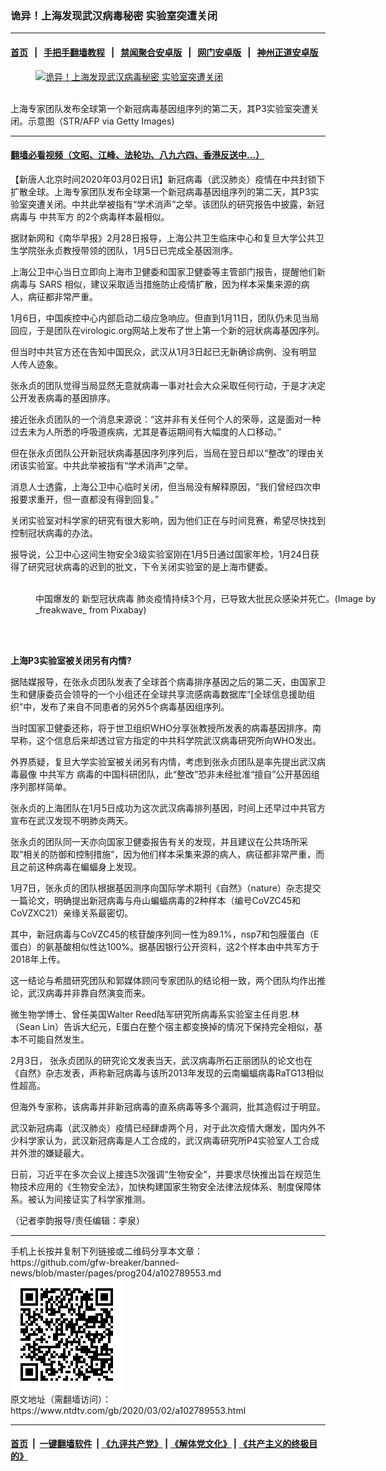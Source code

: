 ### 诡异！上海发现武汉病毒秘密 实验室突遭关闭
------------------------

#### [首页](https://github.com/gfw-breaker/banned-news/blob/master/README.md) &nbsp;&nbsp;|&nbsp;&nbsp; [手把手翻墙教程](https://github.com/gfw-breaker/guides/wiki) &nbsp;&nbsp;|&nbsp;&nbsp; [禁闻聚合安卓版](https://github.com/gfw-breaker/bn-android) &nbsp;&nbsp;|&nbsp;&nbsp; [网门安卓版](https://github.com/oGate2/oGate) &nbsp;&nbsp;|&nbsp;&nbsp; [神州正道安卓版](https://github.com/SzzdOgate/update) 



<div><div class="featured_image">
 <a href="https://i.ntdtv.com/assets/uploads/2020/03/GettyImages-1199129374.jpg" target="_blank">
  <figure>
   <img alt="诡异！上海发现武汉病毒秘密 实验室突遭关闭" src="https://i.ntdtv.com/assets/uploads/2020/03/GettyImages-1199129374-800x450.jpg"/>
  </figure><br/>
 </a>
 <span class="caption">
  上海专家团队发布全球第一个新冠病毒基因组序列的第二天，其P3实验室突遭关闭。示意图（STR/AFP via Getty Images)
 </span>
</div>
</div><hr/>

#### [翻墙必看视频（文昭、江峰、法轮功、八九六四、香港反送中...）](https://github.com/gfw-breaker/banned-news/blob/master/pages/link3.md)

<div><div class="post_content" itemprop="articleBody">
 <p>
  【新唐人北京时间2020年03月02日讯】新冠病毒（武汉肺炎）疫情在中共封锁下扩散全球。上海专家团队发布全球第一个新冠病毒基因组序列的第二天，其P3实验室突遭关闭。中共此举被指有“学术消声”之举。该团队的研究报告中披露，新冠病毒与
  <ok href="https://www.ntdtv.com/gb/中共军方.htm">
   中共军方
  </ok>
  的2个病毒样本最相似。
 </p>
 <p>
  据财新网和《南华早报》2月28日报导，上海公共卫生临床中心和复旦大学公共卫生学院张永贞教授带领的团队，1月5日已完成全基因测序。
 </p>
 <p>
  上海公卫中心当日立即向上海市卫健委和国家卫健委等主管部门报告，提醒他们新病毒与
  <ok href="https://www.ntdtv.com/gb/sars.htm">
   SARS
  </ok>
  相似，建议采取适当措施防止疫情扩散，因为样本采集来源的病人，病征都非常严重。
 </p>
 <p>
  1月6日，中国疾控中心内部启动二级应急响应。但直到1月11日，团队仍未见当局回应，于是团队在virologic.org网站上发布了世上第一个新的冠状病毒基因序列。
 </p>
 <p>
  但当时中共官方还在告知中国民众，武汉从1月3日起已无新确诊病例、没有明显人传人迹象。
 </p>
 <p>
  张永贞的团队觉得当局显然无意就病毒一事对社会大众采取任何行动，于是才决定公开发表病毒的基因排序。
 </p>
 <p>
  接近张永贞团队的一个消息来源说：“这并非有关任何个人的荣辱，这是面对一种过去未为人所悉的呼吸道疾病，尤其是春运期间有大幅度的人口移动。”
 </p>
 <p>
  但在张永贞团队公开新冠状病毒基因序列序列后，当局在翌日却以“整改”的理由关闭该实验室。中共此举被指有“学术消声”之举。
 </p>
 <p>
  消息人士透露，上海公卫中心临时关闭，但当局没有解释原因，“我们曾经四次申报要求重开，但一直都没有得到回复。”
 </p>
 <p>
  关闭实验室对科学家的研究有很大影响，因为他们正在与时间竞赛，希望尽快找到控制冠状病毒的办法。
 </p>
 <p>
  报导说，公卫中心这间生物安全3级实验室刚在1月5日通过国家年检，1月24日获得了研究冠状病毒的迟到的批文，下令关闭实验室的是上海市健委。
 </p>
 <figure class="wp-caption alignnone" id="attachment_102783484" style="width: 600px">
  <ok href="https://i.ntdtv.com/assets/uploads/2020/02/coronavirus-4810201_1280-1-1.jpg">
   <img alt="" class="size-medium wp-image-102783484" src="https://i.ntdtv.com/assets/uploads/2020/02/coronavirus-4810201_1280-1-1-600x330.jpg"/>
  </ok>
  <br/><figcaption class="wp-caption-text">
   中国爆发的
   <ok href="https://www.ntdtv.com/gb/新型冠状病毒.htm">
    新型冠状病毒
   </ok>
   肺炎疫情持续3个月，已导致大批民众感染并死亡。(Image by _freakwave_ from Pixabay)
  </figcaption><br/>
 </figure><br/>
 <p>
  <strong>
   上海P3实验室被关闭另有内情?
  </strong>
 </p>
 <p>
  据陆媒报导，在张永贞团队发表了全球首个病毒排序基因之后的第二天，由国家卫生和健康委员会领导的一个小组还在全球共享流感病毒数据库“[全球信息援助组织”中，发布了来自不同患者的另外5个病毒基因组序列。
 </p>
 <p>
  当时国家卫健委还称，将于世卫组织WHO分享张教授所发表的病毒基因排序。南早称，这个信息后来却透过官方指定的中共科学院武汉病毒研究所向WHO发出。
 </p>
 <p>
  外界质疑，复旦大学实验室被关闭另有内情，考虑到张永贞团队是率先提出武汉病毒最像
  <ok href="https://www.ntdtv.com/gb/中共军方.htm">
   中共军方
  </ok>
  病毒的中国科研团队，此“整改”恐非未经批准“擅自”公开基因组序列那样简单。
 </p>
 <p>
  张永贞的上海团队在1月5日成功为这次武汉病毒排列基因，时间上还早过中共官方宣布在武汉发现不明肺炎两天。
 </p>
 <p>
  张永贞的团队同一天亦向国家卫健委报告有关的发现，并且建议在公共场所采取“相关的防御和控制措施”，因为他们样本采集来源的病人，病征都非常严重，而且之前这种病毒在蝙蝠身上发现。
 </p>
 <p>
  1月7日，张永贞的团队根据基因测序向国际学术期刊《自然》（nature）杂志提交一篇论文，明确提出新冠病毒与舟山蝙蝠病毒的2种样本（编号CoVZC45和CoVZXC21）亲缘关系最密切。
 </p>
 <p>
  其中，新冠病毒与CoVZC45的核苷酸序列同一性为89.1%，nsp7和包膜蛋白（E蛋白）的氨基酸相似性达100%。据基因银行公开资料，这2个样本由中共军方于2018年上传。
 </p>
 <p>
  这一结论与希腊研究团队和郭媒体顾问专家团队的结论相一致，两个团队均作出推论，武汉病毒并非靠自然演变而来。
 </p>
 <p>
  微生物学博士、曾任美国Walter Reed陆军研究所病毒系实验室主任肖恩.林（Sean Lin）告诉大纪元，E蛋白在整个宿主都变换掉的情况下保持完全相似，基本不可能自然发生。
 </p>
 <p>
  2月3日， 张永贞团队的研究论文发表当天，武汉病毒所石正丽团队的论文也在《自然》杂志发表，声称新冠病毒与该所2013年发现的云南蝙蝠病毒RaTG13相似性超高。
 </p>
 <p>
  但海外专家称，该病毒并非新冠病毒的直系病毒等多个漏洞，批其造假过于明显。
 </p>
 <p>
  武汉新冠病毒（武汉肺炎）疫情已经肆虐两个月，对于此次疫情大爆发，国内外不少科学家认为，武汉新冠病毒是人工合成的，武汉病毒研究所P4实验室人工合成并外泄的嫌疑最大。
 </p>
 <p>
  日前，习近平在多次会议上接连5次强调“生物安全”，并要求尽快推出旨在规范生物技术应用的《生物安全法》，加快构建国家生物安全法律法规体系、制度保障体系。被认为间接证实了科学家推测。
 </p>
 <p>
  （记者李韵报导/责任编辑：李泉）
 </p>
 <div class="single_ad">
 </div>
</div>
</div>
<hr/>
手机上长按并复制下列链接或二维码分享本文章：<br/>
https://github.com/gfw-breaker/banned-news/blob/master/pages/prog204/a102789553.md <br/>
<a href='https://github.com/gfw-breaker/banned-news/blob/master/pages/prog204/a102789553.md'><img src='https://github.com/gfw-breaker/banned-news/blob/master/pages/prog204/a102789553.md.png'/></a> <br/>
原文地址（需翻墙访问）：https://www.ntdtv.com/gb/2020/03/02/a102789553.html


------------------------
#### [首页](https://github.com/gfw-breaker/banned-news/blob/master/README.md) &nbsp;|&nbsp; [一键翻墙软件](https://github.com/gfw-breaker/nogfw/blob/master/README.md) &nbsp;| [《九评共产党》](https://github.com/gfw-breaker/9ping.md/blob/master/README.md#九评之一评共产党是什么) | [《解体党文化》](https://github.com/gfw-breaker/jtdwh.md/blob/master/README.md) | [《共产主义的终极目的》](https://github.com/gfw-breaker/gczydzjmd.md/blob/master/README.md)


<img src='http://gfw-breaker.win/banned-news/pages/prog204/a102789553.md' width='0px' height='0px'/>